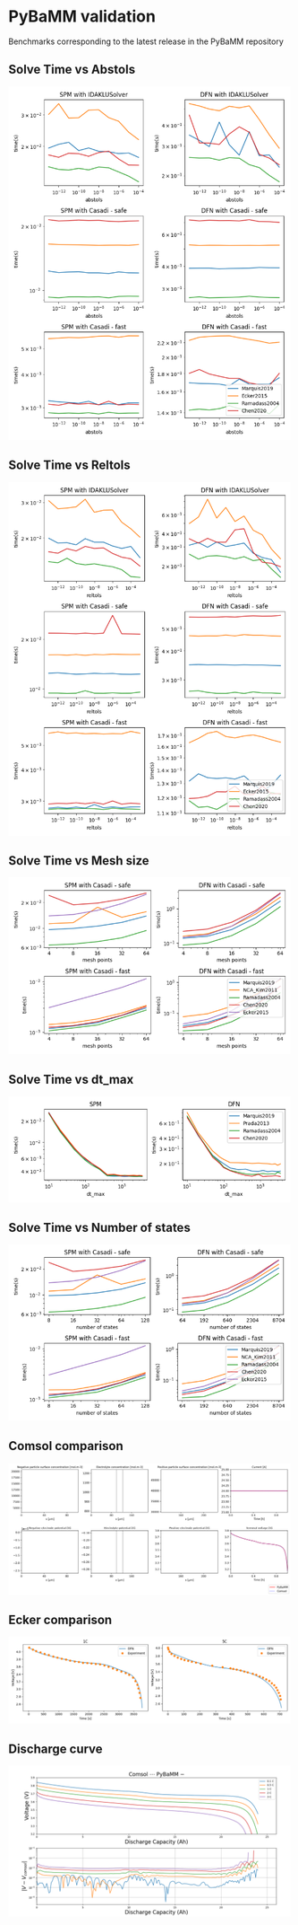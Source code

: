 # PyBaMM validation

Benchmarks corresponding to the latest release in the PyBaMM repository

## Solve Time vs Abstols
<img src='./benchmarks/benchmark_images/time_vs_abstols_22.9.png'>

## Solve Time vs Reltols
<img src='./benchmarks/benchmark_images/time_vs_reltols_22.9.png'>

## Solve Time vs Mesh size
<img src='./benchmarks/benchmark_images/time_vs_mesh_size_22.9.png'>

## Solve Time vs dt_max
<img src='./benchmarks/benchmark_images/time_vs_dt_max_22.9.png'>

## Solve Time vs Number of states
<img src='./benchmarks/benchmark_images/time_vs_no_of_states_22.9.png'>

## Comsol comparison
<img src='./benchmarks/benchmark_images/comsol_comparison_22.9.png'>

## Ecker comparison
<img src='./benchmarks/benchmark_images/ecker_comparison_22.9.png'>

## Discharge curve
<img src='./benchmarks/benchmark_images/discharge_curve_22.9.png'>

